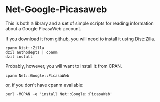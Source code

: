 # Net-Google-Picasaweb

This is both a library and a set of simple scripts for reading information about
a Google PicasaWeb account.

If you download it from github, you will need to install it using Dist::Zilla.

    cpanm Dist::Zilla
    dzil authodepts | cpanm
    dzil install

Probably, however, you will want to install it from CPAN.

    cpanm Net::Google::PicasaWeb

or, if you don't have cpanm available:

    perl -MCPAN -e 'install Net::Google::PicasaWeb'



